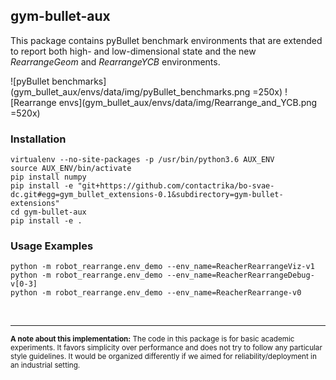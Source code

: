 ## gym-bullet-aux

This package contains pyBullet benchmark environments that are extended to report both high- and low-dimensional state and the new *RearrangeGeom* and *RearrangeYCB* environments.

![pyBullet benchmarks](gym_bullet_aux/envs/data/img/pyBullet_benchmarks.png =250x)
![Rearrange envs](gym_bullet_aux/envs/data/img/Rearrange_and_YCB.png =520x)

### Installation

```
virtualenv --no-site-packages -p /usr/bin/python3.6 AUX_ENV
source AUX_ENV/bin/activate
pip install numpy
pip install -e "git+https://github.com/contactrika/bo-svae-dc.git#egg=gym_bullet_extensions-0.1&subdirectory=gym-bullet-extensions"
cd gym-bullet-aux
pip install -e .
```

### Usage Examples
```
python -m robot_rearrange.env_demo --env_name=ReacherRearrangeViz-v1
python -m robot_rearrange.env_demo --env_name=ReacherRearrangeDebug-v[0-3]
python -m robot_rearrange.env_demo --env_name=ReacherRearrange-v0
```


<br />
<hr />

<sub>**A note about this implementation:** The code in this package is for basic academic experiments.
It favors simplicity over performance and does not try to follow any particular style guidelines. It would be organized differently if we aimed for
reliability/deployment in an industrial setting.</sub>
